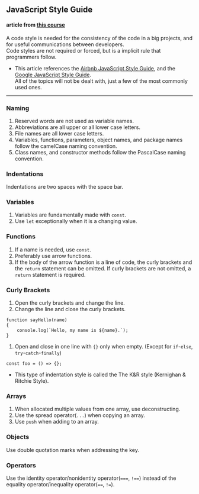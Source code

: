 ## JavaScript Style Guide  
#### article from [this course](https://edu.goorm.io/learn/lecture/19879/프레임워크를-위한-javascript-es6/lesson/985691/쉬어가기2-코드-스타일)

A code style is needed for the consistency of the code in a big projects, and for useful communications between developers.  
Code styles are not required or forced, but is a implicit rule that programmers follow.  

- This article references the [Airbnb JavaScript Style Guide](https://github.com/airbnb/javascript), and the [Google JavaScript Style Guide](https://google.github.io/styleguide/jsguide.html).  
All of the topics will not be dealt with, just a few of the most commonly used ones.

---

### Naming

1. Reserved words are not used as variable names.
1. Abbreviations are all upper or all lower case letters.
1. File names are all lower case letters.
1. Variables, functions, parameters, object names, and package names follow the camelCase naming convention.
1. Class names, and constructor methods follow the PascalCase naming convention.

### Indentations

Indentations are two spaces with the space bar.

### Variables

1. Variables are fundamentally made with `const`.
1. Use `let` exceptionally when it is a changing value.

### Functions

1. If a name is needed, use `const`.
1. Preferably use arrow functions.
1. If the body of the arrow function is a line of code, the curly brackets and the `return` statement can be omitted. If curly brackets are not omitted, a `return` statement is required.

### Curly Brackets

1. Open the curly brackets and change the line.
1. Change the line and close the curly brackets.
```
function sayHello(name)
{
    console.log(`Hello, my name is ${name}.`);
}
```
1. Open and close in one line with `{}` only when empty. (Except for `if`-`else`, `try`-`catch`-`finally`)
```
const foo = () => {};
```

- This type of indentation style is called the The K&R style (Kernighan & Ritchie Style).

### Arrays

1. When allocated multiple values from one array, use deconstructing.
1. Use the spread operator(`...`) when copying an array.
1. Use `push` when adding to an array.

### Objects

Use double quotation marks when addressing the key.

### Operators

Use the identity operator/nonidentity operator(`===`, `!==`) instead of the equality operator/inequality operator(`==`, `!=`).


    


